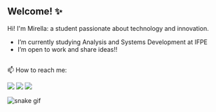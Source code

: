 ## Welcome! ✨

Hi! I'm Mirella: a student passionate about technology and innovation.

- I’m currently studying Analysis and Systems Development at IFPE
- I’m open to work and share ideas!!

##
📫 How to reach me:
 
<div> 
    <a href = "mailto:mirellaebs@gmail.com"><img src="https://img.shields.io/badge/-Gmail-%23333?style=for-the-badge&logo=gmail&logoColor=white" target="_blank"></a>
  <a href="https://instagram.com/mirellaebs" target="_blank"><img src="https://img.shields.io/badge/-Instagram-%23E4405F?style=for-the-badge&logo=instagram&logoColor=white" target="_blank"></a>
  <a href="https://www.linkedin.com/in/mirella-emily-bezerra-santana/" target="_blank"><img src="https://img.shields.io/badge/-LinkedIn-%230077B5?style=for-the-badge&logo=linkedin&logoColor=white" target="_blank"></a> 
  </div>

![snake gif](https://github.com/mihebs/mihebs/blob/output/github-contribution-grid-snake.svg)
